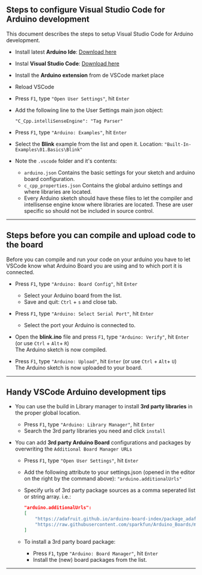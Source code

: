 ## Steps to configure Visual Studio Code for Arduino development

This document describes the steps to setup Visual Studio Code for Arduino development.

- Install latest __Arduino Ide__: [Download here](https://www.arduino.cc/en/Main/Software) 
- Instal __Visual Studio Code__: [Download here](https://code.visualstudio.com/download)
- Install the __Arduino extension__ from de VSCode market place
- Reload VSCode
- Press `F1`, type `"Open User Settings"`, hit `Enter`
- Add the following line to the User Settings main json object: 

   `"C_Cpp.intelliSenseEngine": "Tag Parser"`

- Press `F1`, type `"Arduino: Examples"`, hit `Enter`
- Select the __Blink__ example from the list and open it. Location: `"Built-In-Examples\01.Basics\Blink"`
- Note the `.vscode` folder and it's contents:
  - `arduino.json` Contains the basic settings for your sketch and arduino board configuration.
  - `c_cpp_properties.json` Contains the global arduino settings and where libraries are located.
  - Every Arduino sketch should have these files to let the compiler and intellisense engine know where libraries are located. These are user specific so should not be included in source control.

----------

## Steps before you can compile and upload code to the board
Before you can compile and run your code on your arduino you have to let VSCode know what Arduino Board you are using and to which port it is connected.

- Press `F1`, type `"Arduino: Board Config"`, hit `Enter`
  - Select your Arduino board from the list.
  - Save and quit: `Ctrl` + `s` and close tab.

- Press `F1`, type `"Arduino: Select Serial Port"`, hit `Enter`
  - Select the port your Arduino is connected to.

- Open the __blink.ino__ file and press `F1`, type `"Arduino: Verify"`, hit `Enter` (or use `Ctrl` + `Alt`+ `R`)  
   The Arduino sketch is now compiled.

- Press `F1`, type `"Arduino: Upload"`, hit `Enter` (or use `Ctrl` + `Alt`+ `U`)  
   The Arduino sketch is now uploaded to your board.


----

## Handy VSCode Arduino development tips

- You can use the build in Library manager to install __3rd party libraries__ in the proper global location.
  - Press `F1`, type `"Arduino: Library Manager"`, hit `Enter`
  - Search the 3rd party libraries you need and click `install`

- You can add __3rd party Arduino Board__ configurations and packages by overwriting the `Additional Board Manager URLs`
  - Press `F1`, type `"Open User Settings"`, hit `Enter`
  - Add the following attribute to your settings.json (opened in the editor on the right by the command above): `"arduino.additionalUrls"`
  - Specify urls of 3rd party package sources as a comma seperated list or string array. i.e.:

    ```json
    "arduino.additionalUrls": 
    [
        "https://adafruit.github.io/arduino-board-index/package_adafruit_index.json",
        "https://raw.githubusercontent.com/sparkfun/Arduino_Boards/master/IDE_Board_Manager/package_sparkfun_index.json"
    ]
    ```
  - To install a 3rd party board package:
    - Press `F1`, type `"Arduino: Board Manager"`, hit `Enter`
    - Install the (new) board packages from the list.

----
